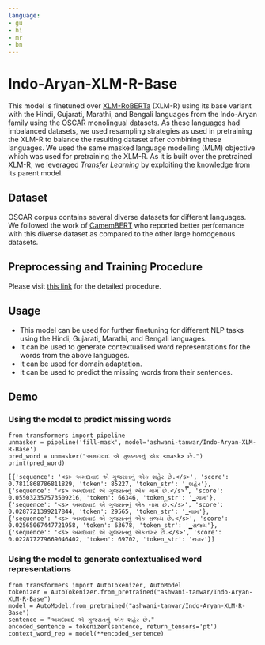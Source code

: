 ```yaml
---
language: 
- gu
- hi
- mr
- bn
---
```


# Indo-Aryan-XLM-R-Base


This model is finetuned over [XLM-RoBERTa](https://huggingface.co/xlm-roberta-base) (XLM-R) using its base variant with the Hindi, Gujarati, Marathi, and Bengali languages from the Indo-Aryan family using the [OSCAR](https://oscar-corpus.com/) monolingual datasets. As these languages had imbalanced datasets, we used resampling strategies as used in pretraining the XLM-R to balance the resulting dataset after combining these languages. We used the same masked language modelling (MLM) objective which was used for pretraining the XLM-R. As it is built over the pretrained XLM-R, we leveraged *Transfer Learning* by exploiting the knowledge from its parent model.

## Dataset
OSCAR corpus contains several diverse datasets for different languages. We followed the work of [CamemBERT](https://www.aclweb.org/anthology/2020.acl-main.645/) who reported better performance with this diverse dataset as compared to the other large homogenous datasets. 

## Preprocessing and Training Procedure
Please visit [this link](https://github.com/ashwanitanwar/nmt-transfer-learning-xlm-r#6-finetuning-xlm-r) for the detailed procedure.

## Usage
- This model can be used for further finetuning for different NLP tasks using the Hindi, Gujarati, Marathi, and Bengali languages.
- It can be used to generate contextualised word representations for the words from the above languages.
- It can be used for domain adaptation.
- It can be used to predict the missing words from their sentences.

## Demo
 ### Using the model to predict missing words
   ```
   from transformers import pipeline
   unmasker = pipeline('fill-mask', model='ashwani-tanwar/Indo-Aryan-XLM-R-Base')
   pred_word = unmasker("અમદાવાદ એ ગુજરાતનું એક <mask> છે.")
   print(pred_word) 
   ```
   ```
[{'sequence': '<s> અમદાવાદ એ ગુજરાતનું એક શહેર છે.</s>', 'score': 0.7811868786811829, 'token': 85227, 'token_str': '▁શહેર'}, 
{'sequence': '<s> અમદાવાદ એ ગુજરાતનું એક ગામ છે.</s>', 'score': 0.055032357573509216, 'token': 66346, 'token_str': '▁ગામ'}, 
{'sequence': '<s> અમદાવાદ એ ગુજરાતનું એક નામ છે.</s>', 'score': 0.0287721399217844, 'token': 29565, 'token_str': '▁નામ'}, 
{'sequence': '<s> અમદાવાદ એ ગુજરાતનું એક રાજ્ય છે.</s>', 'score': 0.02565067447721958, 'token': 63678, 'token_str': '▁રાજ્ય'}, 
{'sequence': '<s> અમદાવાદ એ ગુજરાતનું એકનગર છે.</s>', 'score': 0.022877279669046402, 'token': 69702, 'token_str': 'નગર'}]
   ```
 ### Using the model to generate contextualised word representations
  ```
  from transformers import AutoTokenizer, AutoModel
  tokenizer = AutoTokenizer.from_pretrained("ashwani-tanwar/Indo-Aryan-XLM-R-Base")
  model = AutoModel.from_pretrained("ashwani-tanwar/Indo-Aryan-XLM-R-Base")
  sentence = "અમદાવાદ એ ગુજરાતનું એક શહેર છે."
  encoded_sentence = tokenizer(sentence, return_tensors='pt')
  context_word_rep = model(**encoded_sentence)
  ```
